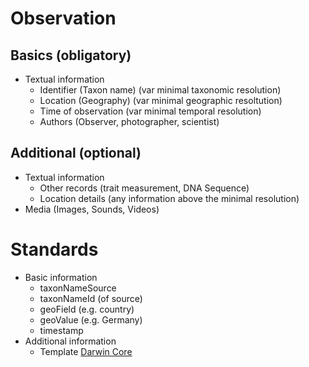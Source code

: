 <!-- TITLE: Protocol -->
<!-- SUBTITLE: Standards and Procedures -->

# Observation
## Basics (obligatory)
* Textual information
  * Identifier (Taxon name) (var minimal taxonomic resolution)
  * Location (Geography) (var minimal geographic resoltution)
  * Time of observation (var minimal temporal resolution)
  * Authors (Observer, photographer, scientist)
## Additional (optional)
* Textual information
  * Other records (trait measurement, DNA Sequence)
  * Location details (any information above the minimal resolution)
* Media (Images, Sounds, Videos)
# Standards
* Basic information 
  * taxonNameSource
  * taxonNameId (of source)
  * geoField (e.g. country)
  * geoValue (e.g. Germany)
  * timestamp
* Additional information
  * Template [Darwin Core](http://rs.tdwg.org/dwc/index.htm)